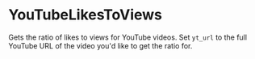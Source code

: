 # YouTubeLikesToViews
Gets the ratio of likes to views for YouTube videos. Set `yt_url` to the full YouTube URL of the video you'd like to get the ratio for.
